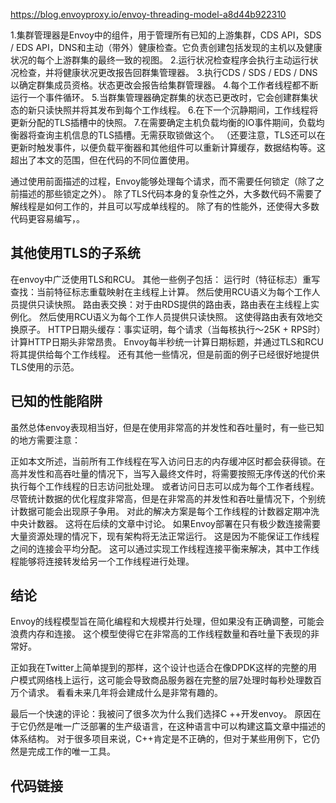 https://blog.envoyproxy.io/envoy-threading-model-a8d44b922310

1.集群管理器是Envoy中的组件，用于管理所有已知的上游集群，CDS API，SDS / EDS API，DNS和主动（带外）健康检查。它负责创建包括发现的主机以及健康状况的每个上游群集的最终一致的视图。
2.运行状况检查程序会执行主动运行状况检查，并将健康状况更改报告回群集管理器。
3.执行CDS / SDS / EDS / DNS以确定群集成员资格。状态更改会报告给集群管理器。
4.每个工作者线程都不断运行一个事件循环。
5.当群集管理器确定群集的状态已更改时，它会创建群集状态的新只读快照并将其发布到每个工作线程。
6.在下一个沉静期间，工作线程将更新分配的TLS插槽中的快照。
7.在需要确定主机负载均衡的IO事件期间，负载均衡器将查询主机信息的TLS插槽。无需获取锁做这个。 （还要注意，TLS还可以在更新时触发事件，以便负载平衡器和其他组件可以重新计算缓存，数据结构等。这超出了本文的范围，但在代码的不同位置使用。

通过使用前面描述的过程，Envoy能够处理每个请求，而不需要任何锁定（除了之前描述的那些锁定之外）。 除了TLS代码本身的复杂性之外，大多数代码不需要了解线程是如何工作的，并且可以写成单线程的。 除了有的性能外，还使得大多数代码更容易编写，。

## 其他使用TLS的子系统

在envoy中广泛使用TLS和RCU。 其他一些例子包括：
运行时（特征标志）重写查找：当前特征标志重载映射在主线程上计算。 然后使用RCU语义为每个工作人员提供只读快照。
路由表交换：对于由RDS提供的路由表，路由表在主线程上实例化。 然后使用RCU语义为每个工作人员提供只读快照。 这使得路由表有效地交换原子。
HTTP日期头缓存：事实证明，每个请求（当每核执行〜25K + RPS时）计算HTTP日期头非常昂贵。 Envoy每半秒统一计算日期标题，并通过TLS和RCU将其提供给每个工作线程。
还有其他一些情况，但是前面的例子已经很好地提供TLS使用的示范。

## 已知的性能陷阱
虽然总体envoy表现相当好，但是在使用非常高的并发性和吞吐量时，有一些已知的地方需要注意：

正如本文所述，当前所有工作线程在写入访问日志的内存缓冲区时都会获得锁。在高并发性和高吞吐量的情况下，当写入最终文件时，将需要按照无序传送的代价来执行每个工作线程的日志访问批处理。 或者访问日志可以成为每个工作者线程。
尽管统计数据的优化程度非常高，但是在非常高的并发性和吞吐量情况下，个别统计数据可能会出现原子争用。 对此的解决方案是每个工作线程的计数器定期冲洗中央计数器。 这将在后续的文章中讨论。
如果Envoy部署在只有极少数连接需要大量资源处理的情况下，现有架构将无法正常运行。 这是因为不能保证工作线程之间的连接会平均分配。 这可以通过实现工作线程连接平衡来解决，其中工作线程能够将连接转发给另一个工作线程进行处理。

## 结论

Envoy的线程模型旨在简化编程和大规模并行处理，但如果没有正确调整，可能会浪费内存和连接。 这个模型使得它在非常高的工作线程数量和吞吐量下表现的非常好。

正如我在Twitter上简单提到的那样，这个设计也适合在像DPDK这样的完整的用户模式网络栈上运行，这可能会导致商品服务器在完整的层7处理时每秒处理数百万个请求。 看看未来几年将会建成什么是非常有趣的。

最后一个快速的评论：我被问了很多次为什么我们选择C ++开发envoy。 原因在于它仍然是唯一广泛部署的生产级语言，在这种语言中可以构建这篇文章中描述的体系结构。 对于很多项目来说，C++肯定是不正确的，但对于某些用例下，它仍然是完成工作的唯一工具。

## 代码链接
